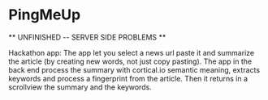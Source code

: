 # PingMeUp

** UNFINISHED --  SERVER SIDE PROBLEMS **

Hackathon app: The app let you select a news url paste it and summarize the article
(by creating new words, not just copy pasting). The app in the back end process the summary with
cortical.io semantic meaning, extracts keywords and process a fingerprint from the article. Then
it returns in a scrollview the summary and the keywords.
